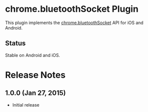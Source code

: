 # chrome.bluetoothSocket Plugin

This plugin implements the [chrome.bluetoothSocket](https://developer.chrome.com/apps/bluetoothSocket) API for iOS and Android.

## Status

Stable on Android and iOS.

# Release Notes

## 1.0.0 (Jan 27, 2015)
* Initial release
